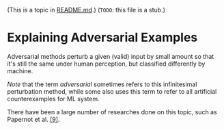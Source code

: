 (This is a topic in [README.md](../README.md).)
(`TODO`: this file is a stub.)

# Explaining Adversarial Examples

Adversarial methods perturb a given (valid) input by small amount so that it's still the same under human perception, but classified differently by machine. 

*Note* that the term *adversarial* sometimes refers to this infinitesimal perturbation method, while some also uses this term to refer to all artificial counterexamples for ML system. 

There have been a large number of researches done on this topic, such as Papernot et al. [[9]](https://arxiv.org/pdf/1511.07528.pdf).
